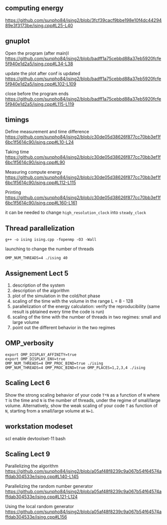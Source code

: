 computing energy
---
https://github.com/sunpho84/ising2/blob/3fcf39cacf9bbe198e10f4dc4429489e3f3173be/ising.cpp#L25-L40

gnuplot 
---

Open the program (after main)l
https://github.com/sunpho84/ising2/blob/badff1a75cebbd88a37eb5920fcfe5f940e1d2a5/ising.cpp#L34-L38

update the plot after conf is updated
https://github.com/sunpho84/ising2/blob/badff1a75cebbd88a37eb5920fcfe5f940e1d2a5/ising.cpp#L102-L109

close before the program ends
https://github.com/sunpho84/ising2/blob/badff1a75cebbd88a37eb5920fcfe5f940e1d2a5/ising.cpp#L115-L119


timings
---

Define measurement and time difference
https://github.com/sunpho84/ising2/blob/c30de05d38626f877cc70bb3ef1f6bc1f5614c90/ising.cpp#L10-L24

Taking time
https://github.com/sunpho84/ising2/blob/c30de05d38626f877cc70bb3ef1f6bc1f5614c90/ising.cpp#L90

Measuring compute energy
https://github.com/sunpho84/ising2/blob/c30de05d38626f877cc70bb3ef1f6bc1f5614c90/ising.cpp#L112-L115

Printing
https://github.com/sunpho84/ising2/blob/c30de05d38626f877cc70bb3ef1f6bc1f5614c90/ising.cpp#L160-L161

it can be needed to change `high_resolution_clock` into `steady_clock`


Thread parallelization
----------------------

```
g++ -o ising ising.cpp -fopenmp -O3 -Wall
```

launching to change the number of threads

```
OMP_NUM_THREADS=4 ./ising 40
```


Assignement Lect 5
-------------------

1) description of the system
2) description of the algorithm
3) plot of the simulation in the cold/hot phase
4) scaling of the time with the volume in the range L = 8 - 128
5) parallelization of the energy calculation: verify the reproducibility (same result is pbtained every time the code is run)
6) scaling of the time with the number of threads in two regimes: small and large volume
7) point out the different behavior in the two regimes


OMP_verbosity
-------------
```
export OMP_DISPLAY_AFFINITY=true
export OMP_DISPLAY_ENV=true
OMP_NUM_THREADS=4 OMP_PROC_BIND=true ./ising 
OMP_NUM_THREADS=4 OMP_PROC_BIND=true OMP_PLACES=1,2,3,4 ./ising
```

Scaling Lect 6
--------------
Show the strong scaling behavior of your code `T*N` as a function of `N` where `T` is the time and `N` is the number of threads, under the regime of small/large volume.
Alternatively, show the weak scaling of your code `T` as function of `N`, starting from a small/large volume at `N=1`.

workstation modeset
-------------------
scl enable devtoolset-11 bash

Scaling Lect 9
--------------

Parallelizing the algorithm
https://github.com/sunpho84/ising2/blob/a05af48f8239c9a067b54f64574affdab304533e/ising.cpp#L140-L145

Parallelizing the random number generator
https://github.com/sunpho84/ising2/blob/a05af48f8239c9a067b54f64574affdab304533e/ising.cpp#L121-L124

Using the local random generator
https://github.com/sunpho84/ising2/blob/a05af48f8239c9a067b54f64574affdab304533e/ising.cpp#L156
